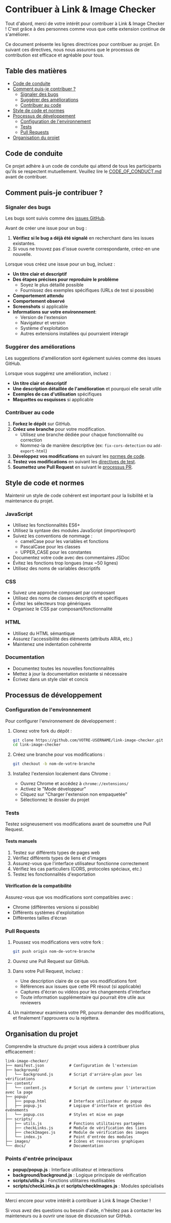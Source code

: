 # Contribuer à Link & Image Checker

Tout d'abord, merci de votre intérêt pour contribuer à Link & Image Checker ! C'est grâce à des personnes comme vous que cette extension continue de s'améliorer.

Ce document présente les lignes directrices pour contribuer au projet. En suivant ces directives, nous nous assurons que le processus de contribution est efficace et agréable pour tous.

## Table des matières

- [Code de conduite](#code-de-conduite)
- [Comment puis-je contribuer ?](#comment-puis-je-contribuer-)
  - [Signaler des bugs](#signaler-des-bugs)
  - [Suggérer des améliorations](#suggérer-des-améliorations)
  - [Contribuer au code](#contribuer-au-code)
- [Style de code et normes](#style-de-code-et-normes)
- [Processus de développement](#processus-de-développement)
  - [Configuration de l'environnement](#configuration-de-lenvironnement)
  - [Tests](#tests)
  - [Pull Requests](#pull-requests)
- [Organisation du projet](#organisation-du-projet)

## Code de conduite

Ce projet adhère à un code de conduite qui attend de tous les participants qu'ils se respectent mutuellement. Veuillez lire le [CODE_OF_CONDUCT.md](CODE_OF_CONDUCT.md) avant de contribuer.

## Comment puis-je contribuer ?

### Signaler des bugs

Les bugs sont suivis comme des [issues GitHub](https://github.com/Artkabis/link-image-checker/issues).

Avant de créer une issue pour un bug :

1. **Vérifiez si le bug a déjà été signalé** en recherchant dans les issues existantes.
2. Si vous ne trouvez pas d'issue ouverte correspondante, créez-en une nouvelle.

Lorsque vous créez une issue pour un bug, incluez :

- **Un titre clair et descriptif**
- **Des étapes précises pour reproduire le problème**
  - Soyez le plus détaillé possible
  - Fournissez des exemples spécifiques (URLs de test si possible)
- **Comportement attendu**
- **Comportement observé**
- **Screenshots** si applicable
- **Informations sur votre environnement**:
  - Version de l'extension
  - Navigateur et version
  - Système d'exploitation
  - Autres extensions installées qui pourraient interagir

### Suggérer des améliorations

Les suggestions d'amélioration sont également suivies comme des issues GitHub.

Lorsque vous suggérez une amélioration, incluez :

- **Un titre clair et descriptif**
- **Une description détaillée de l'amélioration** et pourquoi elle serait utile
- **Exemples de cas d'utilisation** spécifiques
- **Maquettes ou esquisses** si applicable

### Contribuer au code

1. **Forkez le dépôt** sur GitHub.
2. **Créez une branche** pour votre modification.
   - Utilisez une branche dédiée pour chaque fonctionnalité ou correction
   - Nommez-la de manière descriptive (ex: `fix-cors-detection` ou `add-export-html`)
3. **Développez vos modifications** en suivant les [normes de code](#style-de-code-et-normes).
4. **Testez vos modifications** en suivant les [directives de test](#tests).
5. **Soumettez une Pull Request** en suivant le [processus PR](#pull-requests).

## Style de code et normes

Maintenir un style de code cohérent est important pour la lisibilité et la maintenance du projet.

### JavaScript

- Utilisez les fonctionnalités ES6+
- Utilisez la syntaxe des modules JavaScript (import/export)
- Suivez les conventions de nommage :
  - camelCase pour les variables et fonctions
  - PascalCase pour les classes
  - UPPER_CASE pour les constantes
- Documentez votre code avec des commentaires JSDoc
- Évitez les fonctions trop longues (max ~50 lignes)
- Utilisez des noms de variables descriptifs

### CSS

- Suivez une approche composant par composant
- Utilisez des noms de classes descriptifs et spécifiques
- Évitez les sélecteurs trop génériques
- Organisez le CSS par composant/fonctionnalité

### HTML

- Utilisez du HTML sémantique
- Assurez l'accessibilité des éléments (attributs ARIA, etc.)
- Maintenez une indentation cohérente

### Documentation

- Documentez toutes les nouvelles fonctionnalités
- Mettez à jour la documentation existante si nécessaire
- Écrivez dans un style clair et concis

## Processus de développement

### Configuration de l'environnement

Pour configurer l'environnement de développement :

1. Clonez votre fork du dépôt :
   ```bash
   git clone https://github.com/VOTRE-USERNAME/link-image-checker.git
   cd link-image-checker
   ```

2. Créez une branche pour vos modifications :
   ```bash
   git checkout -b nom-de-votre-branche
   ```

3. Installez l'extension localement dans Chrome :
   - Ouvrez Chrome et accédez à `chrome://extensions/`
   - Activez le "Mode développeur"
   - Cliquez sur "Charger l'extension non empaquetée"
   - Sélectionnez le dossier du projet

### Tests

Testez soigneusement vos modifications avant de soumettre une Pull Request.

#### Tests manuels

1. Testez sur différents types de pages web
2. Vérifiez différents types de liens et d'images
3. Assurez-vous que l'interface utilisateur fonctionne correctement
4. Vérifiez les cas particuliers (CORS, protocoles spéciaux, etc.)
5. Testez les fonctionnalités d'exportation

#### Vérification de la compatibilité

Assurez-vous que vos modifications sont compatibles avec :
- Chrome (différentes versions si possible)
- Différents systèmes d'exploitation
- Différentes tailles d'écran

### Pull Requests

1. Poussez vos modifications vers votre fork :
   ```bash
   git push origin nom-de-votre-branche
   ```

2. Ouvrez une Pull Request sur GitHub.

3. Dans votre Pull Request, incluez :
   - Une description claire de ce que vos modifications font
   - Références aux issues que cette PR résout (si applicable)
   - Captures d'écran ou vidéos pour les changements d'interface
   - Toute information supplémentaire qui pourrait être utile aux reviewers

4. Un mainteneur examinera votre PR, pourra demander des modifications, et finalement l'approuvera ou la rejettera.

## Organisation du projet

Comprendre la structure du projet vous aidera à contribuer plus efficacement :

```
link-image-checker/
├── manifest.json           # Configuration de l'extension
├── background/
│   └── background.js       # Script d'arrière-plan pour les vérifications
├── content/
│   └── content.js          # Script de contenu pour l'interaction avec la page
├── popup/
│   ├── popup.html          # Interface utilisateur du popup
│   ├── popup.js            # Logique d'interface et gestion des événements
│   └── popup.css           # Styles et mise en page
├── scripts/
│   ├── utils.js            # Fonctions utilitaires partagées
│   ├── checkLinks.js       # Module de vérification des liens
│   ├── checkImages.js      # Module de vérification des images
│   └── index.js            # Point d'entrée des modules
├── images/                 # Icônes et ressources graphiques
└── docs/                   # Documentation
```

### Points d'entrée principaux

- **popup/popup.js** : Interface utilisateur et interactions
- **background/background.js** : Logique principale de vérification
- **scripts/utils.js** : Fonctions utilitaires réutilisables
- **scripts/checkLinks.js** et **scripts/checkImages.js** : Modules spécialisés

---

Merci encore pour votre intérêt à contribuer à Link & Image Checker !

Si vous avez des questions ou besoin d'aide, n'hésitez pas à contacter les mainteneurs ou à ouvrir une issue de discussion sur GitHub.